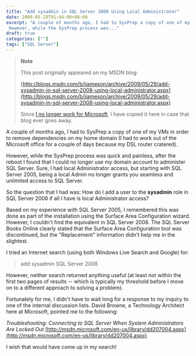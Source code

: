 ```yaml
---
title: "Add sysadmin in SQL Server 2008 Using Local Administrator"
date: 2009-05-29T01:44:00+08:00
excerpt: "A couple of months ago, I had to SysPrep a copy of one of my VMs in order to remove dependencies on my home domain (I had to work out of the Microsoft office for a couple of days because my DSL router cratered). 
 However, while the SysPrep process was..."
draft: true
categories: [""]
tags: ["SQL Server"]
---
```


> **Note**
> 
> This post originally appeared on my MSDN blog:
> 
> 
> [http://blogs.msdn.com/b/jjameson/archive/2009/05/29/add-sysadmin-in-sql-server-2008-using-local-administrator.aspx](http://blogs.msdn.com/b/jjameson/archive/2009/05/29/add-sysadmin-in-sql-server-2008-using-local-administrator.aspx)
> 
> Since [I no longer work for Microsoft](/blog/jjameson/2011/09/02/last-day-with-microsoft), I have copied it here in case that blog ever goes away.


A couple of months ago, I had to SysPrep a copy of one of my VMs in order to remove dependencies on my home domain (I had to work out of the Microsoft office for a couple of days because my DSL router cratered).

However, while the SysPrep process was quick and painless, after the reboot I found that I could no longer use my domain account to administer SQL Server. Sure, I had local Administrator access, but starting with SQL Server 2005, being a local Admin no longer grants you seamless and unlimited access to SQL Server.

So the question that I had was: How do I add a user to the **sysadmin** role in SQL Server 2008 if all I have is local Administrator access?

Based on my experience with SQL Server 2005, I remembered this was done as part of the installation using the Surface Area Configuration wizard. However, I couldn't find the equivalent in SQL Server 2008. The SQL Server Books Online clearly stated that the Surface Area Configuration tool was discontinued, but the "Replacement" information didn't help me in the slightest.

I tried an Internet search (using both Windows Live Search and Google) for:


> add sysadmin SQL Server 2008


However, neither search returned anything useful (at least not within the first two pages of results -- which is typically my threshold before I move on to a different approach to solving a problem).

Fortunately for me, I didn't have to wait long for a response to my inquiry to one of the internal discussion lists. David Browne, a Technology Architect here at Microsoft, pointed me to the following:

<cite>Troubleshooting: Connecting to SQL Server When System Administrators Are Locked Out</cite>
[http://msdn.microsoft.com/en-us/library/dd207004.aspx](http://msdn.microsoft.com/en-us/library/dd207004.aspx)


I wish that would have come up in my search!

